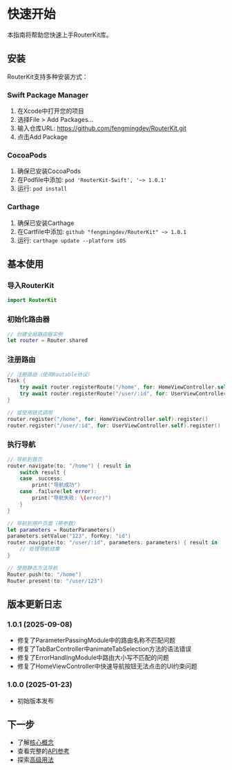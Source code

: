 # 快速开始

本指南将帮助您快速上手RouterKit库。

## 安装

RouterKit支持多种安装方式：

### Swift Package Manager

1. 在Xcode中打开您的项目
2. 选择File > Add Packages...
3. 输入仓库URL: https://github.com/fengmingdev/RouterKit.git
4. 点击Add Package

### CocoaPods

1. 确保已安装CocoaPods
2. 在Podfile中添加: `pod 'RouterKit-Swift', '~> 1.0.1'`
3. 运行: `pod install`

### Carthage

1. 确保已安装Carthage
2. 在Cartfile中添加: `github "fengmingdev/RouterKit" ~> 1.0.1`
3. 运行: `carthage update --platform iOS`

## 基本使用

### 导入RouterKit

```swift
import RouterKit
```

### 初始化路由器

```swift
// 创建全局路由器实例
let router = Router.shared
```

### 注册路由

```swift
// 注册路由（使用Routable协议）
Task {
    try await router.registerRoute("/home", for: HomeViewController.self)
    try await router.registerRoute("/user/:id", for: UserViewController.self)
}

// 或使用链式调用
router.register("/home", for: HomeViewController.self).register()
router.register("/user/:id", for: UserViewController.self).register()
```

### 执行导航

```swift
// 导航到首页
router.navigate(to: "/home") { result in
    switch result {
    case .success:
        print("导航成功")
    case .failure(let error):
        print("导航失败: \(error)")
    }
}

// 导航到用户页面（带参数）
let parameters = RouterParameters()
parameters.setValue("123", forKey: "id")
router.navigate(to: "/user/:id", parameters: parameters) { result in
    // 处理导航结果
}

// 使用静态方法导航
Router.push(to: "/home")
Router.present(to: "/user/123")
```

## 版本更新日志

### 1.0.1 (2025-09-08)

- 修复了ParameterPassingModule中的路由名称不匹配问题
- 修复了TabBarController中animateTabSelection方法的语法错误
- 修复了ErrorHandlingModule中路由大小写不匹配的问题
- 修复了HomeViewController中快速导航按钮无法点击的UI约束问题

### 1.0.0 (2025-01-23)

- 初始版本发布

## 下一步

- 了解[核心概念](CoreConcepts/README.md)
- 查看完整的[API参考](APIReference/README.md)
- 探索[高级用法](AdvancedUsage/README.md)